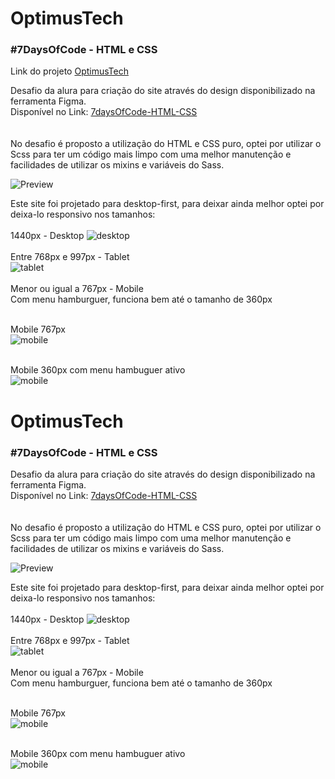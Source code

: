 # OptimusTech
### #7DaysOfCode - HTML e CSS

Link do projeto [OptimusTech](https://optimus-tech-olive-sigma.vercel.app/)

Desafio da alura para criação do site através do design disponibilizado na ferramenta Figma. <br>
Disponível no Link: [7daysOfCode-HTML-CSS](https://www.figma.com/file/mm3MLozvUDGhDRTxSLlGL5/7daysOfCode-HTML-CSS?type=design&node-id=0-1&mode=design&t=EWHJviLW4qnO0GAh-0)
<br><br><br>
No desafio é proposto a utilização do HTML e CSS puro, optei por utilizar o Scss para ter um código mais limpo com uma melhor manutenção e facilidades de utilizar os mixins e variáveis do Sass.

![Preview](./assets/img/OptimusTech.gif "preview")

Este site foi projetado para desktop-first, para deixar ainda melhor optei por deixa-lo responsivo nos tamanhos:<br><br>
1440px - Desktop
![desktop](./assets/img/desktop.png "desktop - 1440")
<br><br>
Entre 768px e 997px - Tablet<br>
![tablet](./assets/img/tablet.png)
<br><br>
Menor ou igual a 767px - Mobile <br>
Com menu hamburguer, funciona bem até o tamanho de 360px<br><br>

Mobile 767px<br>
![mobile](./assets/img/mobile-767.png "mobile 767px")<br><br>

Mobile 360px com menu hambuguer ativo<br>
![mobile](./assets/img/mobile360.png "mobile 360px")

# OptimusTech
### #7DaysOfCode - HTML e CSS

Desafio da alura para criação do site através do design disponibilizado na ferramenta Figma. <br>
Disponível no Link: [7daysOfCode-HTML-CSS](https://www.figma.com/file/mm3MLozvUDGhDRTxSLlGL5/7daysOfCode-HTML-CSS?type=design&node-id=0-1&mode=design&t=EWHJviLW4qnO0GAh-0)
<br><br><br>
No desafio é proposto a utilização do HTML e CSS puro, optei por utilizar o Scss para ter um código mais limpo com uma melhor manutenção e facilidades de utilizar os mixins e variáveis do Sass.

![Preview](./assets/img/OptimusTech.gif "preview")

Este site foi projetado para desktop-first, para deixar ainda melhor optei por deixa-lo responsivo nos tamanhos:<br><br>
1440px - Desktop
![desktop](./assets/img/desktop.png "desktop - 1440")
<br><br>
Entre 768px e 997px - Tablet<br>
![tablet](./assets/img/tablet.png)
<br><br>
Menor ou igual a 767px - Mobile <br>
Com menu hamburguer, funciona bem até o tamanho de 360px<br><br>

Mobile 767px<br>
![mobile](./assets/img/mobile-767.png "mobile 767px")<br><br>

Mobile 360px com menu hambuguer ativo<br>
![mobile](./assets/img/mobile360.png "mobile 360px")

